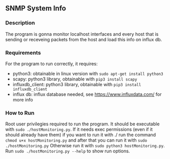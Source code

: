 ## SNMP System Info

### Description
The program is gonna monitor localhost interfaces and every host that is sending or receveing packets from the host and load this info on influx db.

### Requirements
For the program to run correctly, it requires:
- python3: obtainable in linux version with `sudo apt-get install python3`
- scapy: python3 library, obtainable with `pip3 install scapy`
- influxdb_client: python3 library, obtainable with `pip3 install influxdb_client`
- influx db: influx database needed, see https://www.influxdata.com/ for more info

### How to Run
Root user privilegies required to run the program.
It should be executable with `sudo ./hostMonitoring.py`.
If it needs exec permissions (even if it should already have them) if you want to run it with ./ run the command `chmod u+x hostMonitoring.py` and after that you can run it with `sudo ./hostMonitoring.py`
Otherwise run it with `sudo python3 hostMonitoring.py`.
Run `sudo ./hostMonitoring.py --help` to show run options.
